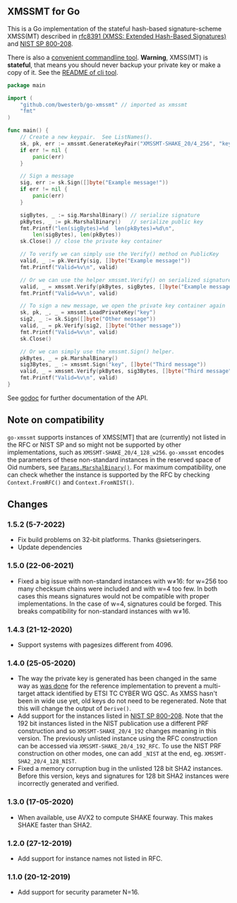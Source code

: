 XMSSMT for Go
-------------

This is a Go implementation of the stateful hash-based signature-scheme
XMSS(MT) described in [rfc8391 (XMSS: Extended Hash-Based Signatures)](
https://tools.ietf.org/html/rfc8391) and [NIST SP 800-208](https://csrc.nist.gov/publications/detail/sp/800-208/draft).

There is also a [convenient commandline tool](https://github.com/bwesterb/xmssmt).
**Warning**, XMSS(MT) is **stateful**, that means you should never backup your
private key or make a copy of it.   See the [README of cli tool](https://github.com/bwesterb/xmssmt#state).

```go
package main

import (
    "github.com/bwesterb/go-xmssmt" // imported as xmssmt
    "fmt"
)

func main() {
    // Create a new keypair.  See ListNames().
    sk, pk, err := xmssmt.GenerateKeyPair("XMSSMT-SHAKE_20/4_256", "key")
    if err != nil {
        panic(err)
    }

    // Sign a message
    sig, err := sk.Sign([]byte("Example message!"))
    if err != nil {
        panic(err)
    }

    sigBytes, _ := sig.MarshalBinary() // serialize signature
    pkBytes, _ := pk.MarshalBinary()   // serialize public key
    fmt.Printf("len(sigBytes)=%d  len(pkBytes)=%d\n",
        len(sigBytes), len(pkBytes))
    sk.Close() // close the private key container

    // To verify we can simply use the Verify() method on PublicKey
    valid, _ := pk.Verify(sig, []byte("Example message!"))
    fmt.Printf("Valid=%v\n", valid)

    // Or we can use the helper xmssmt.Verify() on serialized signature and pk
    valid, _ = xmssmt.Verify(pkBytes, sigBytes, []byte("Example message!"))
    fmt.Printf("Valid=%v\n", valid)

    // To sign a new message, we open the private key container again
    sk, pk, _, _ = xmssmt.LoadPrivateKey("key")
    sig2, _ := sk.Sign([]byte("Other message"))
    valid, _ = pk.Verify(sig2, []byte("Other message"))
    fmt.Printf("Valid=%v\n", valid)
    sk.Close()

    // Or we can simply use the xmssmt.Sign() helper.
    pkBytes, _ = pk.MarshalBinary()
    sig3Bytes, _ := xmssmt.Sign("key", []byte("Third message"))
    valid, _ = xmssmt.Verify(pkBytes, sig3Bytes, []byte("Third message"))
    fmt.Printf("Valid=%v\n", valid)
}
```

See [godoc](https://godoc.org/github.com/bwesterb/go-xmssmt) for
further documentation of the API.

Note on compatibility
---------------------

`go-xmssmt` supports instances of XMSS[MT] that are (currently) not listed
in the RFC or NIST SP and so might not be supported by other implementations, such
as `XMSSMT-SHAKE_20/4_128_w256`.  `go-xmssmt` encodes the parameters of these
non-standard instances in the reserved space of Oid numbers,
see [`Params.MarshalBinary()`](https://godoc.org/github.com/bwesterb/go-xmssmt#Params.MarshalBinary).
For maximum compatibility, one can check whether the instance is supported
by the RFC by checking `Context.FromRFC()` and `Context.FromNIST()`.

Changes
-------

### 1.5.2 (5-7-2022)
- Fix build problems on 32-bit platforms. Thanks @sietseringers.
- Update dependencies

### 1.5.0 (22-06-2021)
- Fixed a big issue with non-standard instances with w≠16:
  for w=256 too many checksum chains were included and with w=4
  too few.  In both cases this means signatures would not be
  compatible with proper implementations.
  In the case of w=4, signatures could be forged.
  This breaks compatibility for non-standard instances with w≠16.

### 1.4.3 (21-12-2020)
- Support systems with pagesizes different from 4096.

### 1.4.0 (25-05-2020)

- The way the private key is generated has been changed in the same
  way as [was done](https://github.com/XMSS/xmss-reference/commit/3e28db2362f25600699972766e7782635b1826f5)
  for the reference implementation to prevent a multi-target attack
  identified by ETSI TC CYBER WG QSC.  As XMSS hasn't been in wide use yet,
  old keys do not need to be regenerated.  Note that this will
  change the output of `Derive()`.
- Add support for the instances listed in
  [NIST SP 800-208](https://csrc.nist.gov/publications/detail/sp/800-208/draft).
  Note that the 192 bit instances listed in the NIST publication use a
  different PRF construction and so `XMSSMT-SHAKE_20/4_192` changes meaning
  in this version.  The previously unlisted instance using the RFC construction
  can be accessed via `XMSSMT-SHAKE_20/4_192_RFC`.  To use the NIST PRF
  construction on other modes, one can add `_NIST` at the end, eg.
  `XMSSMT-SHA2_20/4_128_NIST`.
- Fixed a memory corruption bug in the unlisted 128 bit SHA2 instances.
  Before this version, keys and signatures for 128 bit SHA2 instances
  were incorrectly generated and verified.

### 1.3.0 (17-05-2020)

- When available, use AVX2 to compute SHAKE fourway.  This makes SHAKE
  faster than SHA2.

### 1.2.0 (27-12-2019)

- Add support for instance names not listed in RFC.

### 1.1.0 (20-12-2019)

- Add support for security parameter N=16.
